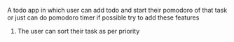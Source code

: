 A todo app in which user can add todo and start their pomodoro of that task or just can do pomodoro timer 
if possible try to add these features
1. The user can sort their task as per priority